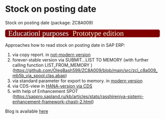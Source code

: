 # Stock on posting date
Stock on posting date (package: ZC8A009)

<img src="https://github.com/OlegBash599/ZC8A009/blob/main/version_label.svg"/>

Approaches how to read stock on posting date in SAP ERP:
1) via copy report. in [not-modern version](https://github.com/OlegBash599/ZC8A009/blob/main/src/zcl_c8a009_mb5b.clas.abap)
2) forever-stable version via SUBMIT...LIST TO MEMORY (with further calling function LIST_FROM_MEMORY ) (https://github.com/OlegBash599/ZC8A009/blob/main/src/zcl_c8a009_mb5b_via_spool.clas.abap)
3) via standard parameter for export to memory. in [modern version](https://github.com/OlegBash599/ZC8A009/blob/main/src/zcl_c8a009_mb5b_v2std.clas.abap)
4) via CDS-view in [HANA-version via CDS](https://github.com/OlegBash599/ZC8A009/blob/main/src/zcl_c8a009_stock_on_date_cds.clas.abap)
5) with help of Enhancement SPOT (https://sappro.sapland.ru/kb/articles/stats/rasshireniya-sistemi-enhancement-framework-chasti-2.html)


Blog is available [here](https://blogs.sap.com/2023/12/28/how-to-get-stock-on-posting-date-manually-and-programmatically/)
